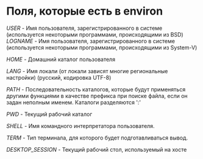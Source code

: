 # Поля, которые есть в environ
*USER* - Имя пользователя, зарегистрированного в системе (используется некоторыми программами, происходящими из BSD)  
*LOGNAME* - Имя пользователя, зарегистрированного в системе (используется некоторыми программами, происходящими из System-V)  

*HOME* - Домашний каталог пользователя  

*LANG* - Имя локали (от локали зависят многие региональные настройки) (русский, кодировка UTF-8)

*PATH* - Последовательность каталогов, которые будут применяться другими функциями в качестве префикса при поиске файла, если он задан неполным именем. Каталоги разделяются ':'  

*PWD* - Текущий рабочий каталог

*SHELL* - Имя командного интерпретатора пользователя.  

*TERM* - Тип терминала, для которого будет подготавливаться вывод.  

*DESKTOP_SESSION* - Текущий рабочий стол, используемый на хосте
